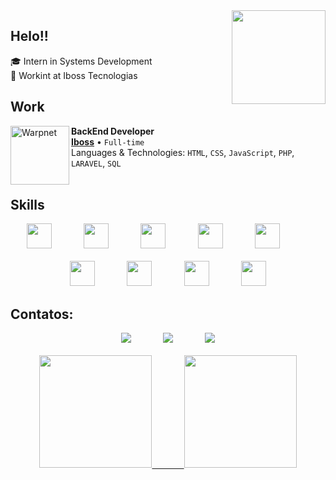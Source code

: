 <img src="https://user-images.githubusercontent.com/102002921/209721433-188214e6-d9c2-4ea1-91b6-24b85da56941.png"  width="150" height="150" align="right"/>
	
## Helo!!
<p align="left"  width="300" height="300"/>
 🎓  Intern in Systems Development <br>
 👾  Workint at Iboss Tecnologias <br>
	</p>
	<p align="right" style="width=20 height=20 margin-top=10"/>
 
</p>

## Work
[<img align="left" height="94px" width="94px" alt="Warpnet" src="https://media-exp1.licdn.com/dms/image/C4D0BAQE8LbMmrzjiPQ/company-logo_200_200/0/1605186217014?e=2159024400&v=beta&t=4eWosP3QwtJA9mBUGHYeNkjpZdZ73JWKgz2HriZ53iE"/>](https://ibosstecnologias.com/)

**BackEnd Developer** \
[**Iboss**](https://ibosstecnologias.com/) • `Full-time` \
Languages & Technologies: `HTML`, `CSS`, `JavaScript`, `PHP`, `LARAVEL`, `SQL` \
<br/>

## Skills
<div align="center">
  <img src="https://cdn.jsdelivr.net/gh/devicons/devicon/icons/git/git-original.svg" width="40" height="40"/>    
				&nbsp;&nbsp;&nbsp;&nbsp;&nbsp;&nbsp;&nbsp;&nbsp;&nbsp;&nbsp;&nbsp;
	<img src="https://cdn.jsdelivr.net/gh/devicons/devicon/icons/php/php-plain.svg" width="40" height="40"/>
  	 &nbsp;&nbsp;&nbsp;&nbsp;&nbsp;&nbsp;&nbsp;&nbsp;&nbsp;&nbsp;&nbsp;
  <img src="https://cdn.jsdelivr.net/gh/devicons/devicon/icons/laravel/laravel-plain-wordmark.svg" width="40" height="40"/>
				&nbsp;&nbsp;&nbsp;&nbsp;&nbsp;&nbsp;&nbsp;&nbsp;&nbsp;&nbsp;&nbsp;
  <img src="https://cdn.jsdelivr.net/gh/devicons/devicon/icons/mysql/mysql-original.svg" width="40" height="40"/>
  		&nbsp;&nbsp;&nbsp;&nbsp;&nbsp;&nbsp;&nbsp;&nbsp;&nbsp;&nbsp;&nbsp;
		<img src="https://cdn.jsdelivr.net/gh/devicons/devicon/icons/composer/composer-original.svg" width="40" height="40"/>
 			&nbsp;&nbsp;&nbsp;&nbsp;&nbsp;&nbsp;&nbsp;&nbsp;&nbsp;&nbsp;&nbsp; 
		<br/>
  <br/>
 <img src="https://cdn.jsdelivr.net/gh/devicons/devicon/icons/bootstrap/bootstrap-plain.svg" width="40" height="40"/>
			 &nbsp;&nbsp;&nbsp;&nbsp;&nbsp;&nbsp;&nbsp;&nbsp;&nbsp;&nbsp;&nbsp; 
	<img src="https://cdn.jsdelivr.net/gh/devicons/devicon/icons/html5/html5-original.svg" width="40" height="40"/>
 			&nbsp;&nbsp;&nbsp;&nbsp;&nbsp;&nbsp;&nbsp;&nbsp;&nbsp;&nbsp;&nbsp; 
	<img src="https://cdn.jsdelivr.net/gh/devicons/devicon/icons/css3/css3-original.svg" width="40" height="40"/>
				&nbsp;&nbsp;&nbsp;&nbsp;&nbsp;&nbsp;&nbsp;&nbsp;&nbsp;&nbsp;&nbsp; 
	<img src="https://cdn.jsdelivr.net/gh/devicons/devicon/icons/github/github-original.svg" width="40" height="40"/>
</div>

## Contatos:

<div align="center">
  <a href = "mailto:araujo.ka37@gmail.com"><img src="https://img.shields.io/badge/Gmail-D14836?style=for-the-badge&logo=gmail&logoColor=white" target="_blank"></a>
  			&nbsp;&nbsp;&nbsp;&nbsp;&nbsp;&nbsp;&nbsp;&nbsp;&nbsp;&nbsp;&nbsp;
	<a href="https://instagram.com/kaua_araujo.s" target="_blank"><img src="https://img.shields.io/badge/-Instagram-%23E4405F?style=for-the-badge&logo=instagram&logoColor=white" target="_blank"></a>
			&nbsp;&nbsp;&nbsp;&nbsp;&nbsp;&nbsp;&nbsp;&nbsp;&nbsp;&nbsp;&nbsp;
  <a href="https://www.linkedin.com/in/kauã-araújo-79b185233" target="_blank"><img src="https://img.shields.io/badge/-LinkedIn-%230077B5?style=for-the-badge&logo=linkedin&logoColor=white" target="_blank"></a>   
</div>
<br/>
<div align="center">
  <a href="https://github.com/kaua-araujo">
  <img height="180em" src="https://github-readme-stats.vercel.app/api/top-langs/?username=kaua-araujo&layout=compact&langs_count=7&theme=tokyonight"/>
  		&nbsp;&nbsp;&nbsp;&nbsp;&nbsp;&nbsp;&nbsp;&nbsp;&nbsp;&nbsp;&nbsp;
		<img height="180em" src="https://github-readme-stats.vercel.app/api?username=kaua-araujo&show_icons=true&theme=tokyonight&include_all_commits=true&count_private=true"/>
</div>



